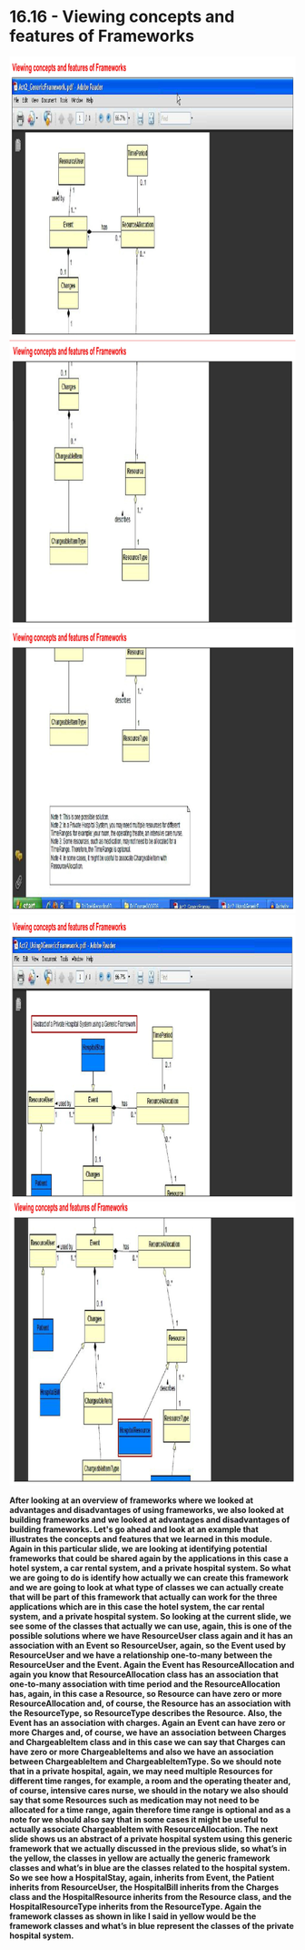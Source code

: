 # 16.16 - Viewing concepts and features of Frameworks

<img src="/images/16_16_01.jpg" width="800" height="500">
<img src="/images/16_16_02.jpg" width="800" height="500">
<img src="/images/16_16_03.jpg" width="800" height="500">
<img src="/images/16_16_04.jpg" width="800" height="500">
<img src="/images/16_16_05.jpg" width="800" height="500">

**After looking at an overview of frameworks where we looked at advantages and disadvantages of using frameworks, we also looked at building frameworks and we looked at advantages and disadvantages of building frameworks. Let's go ahead and look at an example that illustrates the concepts and features that we learned in this module. Again in this particular slide, we are looking at identifying potential frameworks that could be shared again by the applications in this case a hotel system, a car rental system, and a private hospital system. So what we are going to do is identify how actually we can create this framework and we are going to look at what type of classes we can actually create that will be part of this framework that actually can work for the three applications which are in this case the hotel system, the car rental system, and a private hospital system. So looking at the current slide, we see some of the classes that actually we can use, again, this is one of the possible solutions where we have ResourceUser class again and it has an association with an Event so ResourceUser, again, so the Event used by ResourceUser and we have a relationship one-to-many between the ResourceUser and the Event. Again the Event has ResourceAllocation and again you know that ResourceAllocation class has an association that one-to-many association with time period and the ResourceAllocation has, again, in this case a Resource, so Resource can have zero or more ResourceAllocation and, of course, the Resource has an association with the ResourceType, so ResourceType describes the Resource. Also, the Event has an association with charges. Again an Event can have zero or more Charges and, of course, we have an association between Charges and ChargeableItem class and in this case we can say that Charges can have zero or more ChargeableItems and also we have an association between ChargeableItem and ChargeableItemType. So we should note that in a private hospital, again, we may need multiple Resources for different time ranges, for example, a room and the operating theater and, of course, intensive cares nurse, we should in the notary we also should say that some Resources such as medication may not need to be allocated for a time range, again therefore time range is optional and as a note for we should also say that in some cases it might be useful to actually associate ChargeableItem with ResourceAllocation. The next slide shows us an abstract of a private hospital system using this generic framework that we actually discussed in the previous slide, so what’s in the yellow, the classes in yellow are actually the generic framework classes and what’s in blue are the classes related to the hospital system. So we see how a HospitalStay, again, inherits from Event, the Patient inherits from ResourceUser, the HospitalBill inherits from the Charges class and the HospitalResource inherits from the Resource class, and the HospitalResourceType inherits from the ResourceType. Again the framework classes as shown in like I said in yellow would be the framework classes and what’s in blue represent the classes of the private hospital system.**